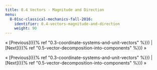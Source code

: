 ```yaml
---
title: 0.4 Vectors - Magnitude and Direction
menu:
  8-01sc-classical-mechanics-fall-2016:
    identifier: 0.4-vectors-magnitude-and-direction
    weight: 90
---
```

« [Previous]({{% ref "0.3-coordinate-systems-and-unit-vectors" %}}) | [Next]({{% ref "0.5-vector-decomposition-into-components" %}}) »

« [Previous]({{% ref "0.3-coordinate-systems-and-unit-vectors" %}}) | [Next]({{% ref "0.5-vector-decomposition-into-components" %}}) »